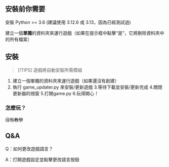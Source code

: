 ## 安裝前你需要
安裝 Python >= 3.6 (建議使用 3.12.6 或 3.13，因為已經測試過)

建立一個**單獨**的資料夾來運行遊戲（如果在提示框中點擊“是”，它將刪除資料夾中的所有檔案）

## 安裝
> [!TIPS]
> 遊戲將自動安裝所需模組
1. 建立一個單獨的資料夾來運行遊戲（如果還沒有創建）
2. 執行 game_updater.py 來安裝/更新遊戲
3.等待下載並安裝/更新完成
4.關閉更新器的視窗
5.打開game.py
6.玩得開心！

### 怎麼玩？
~~沒有教學~~

## Q&A
Q：如何更改遊戲語言？

A：打開遊戲設定並點擊更改語言按鈕